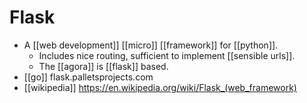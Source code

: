 # Flask

- A [[web development]] [[micro]] [[framework]] for [[python]].
  - Includes nice routing, sufficient to implement [[sensible urls]].
  - The [[agora]] is [[flask]] based.
- [[go]] flask.palletsprojects.com
- [[wikipedia]] https://en.wikipedia.org/wiki/Flask_(web_framework)


